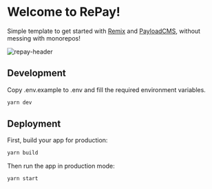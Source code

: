 # Welcome to RePay!

Simple template to get started with [Remix](https://remix.run) and [PayloadCMS](https://payloadcms.com), without messing with monorepos!

![repay-header](https://github.com/manawiki/repay/assets/84349818/9fc343c2-0c6f-4d2d-a603-c838f8d21156)

## Development

Copy .env.example to .env and fill the required environment variables.

```sh
yarn dev
```

## Deployment

First, build your app for production:

```sh
yarn build
```

Then run the app in production mode:

```sh
yarn start
```
